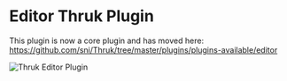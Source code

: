 # Editor Thruk Plugin

This plugin is now a core plugin and has moved here: https://github.com/sni/Thruk/tree/master/plugins/plugins-available/editor

![Thruk Editor Plugin](preview.png "Thruk Editor Plugin")
